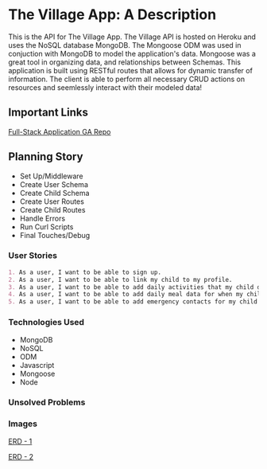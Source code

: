 # The Village App: A Description

This is the API for The Village App. The Village API is hosted on Heroku and uses the NoSQL database MongoDB. The Mongoose ODM was used in conjuction with MongoDB to model the application's data. Mongoose was a great tool in organizing data, and relationships between Schemas. This application is built using RESTful routes that allows for dynamic transfer of information. The client is able to perform all necessary CRUD actions on resources and seemlessly interact with their modeled data!

## Important Links

[Full-Stack Application GA Repo](https://git.generalassemb.ly/ga-wdi-boston/full-stack-project)

## Planning Story

+ Set Up/Middleware
+ Create User Schema
+ Create Child Schema
+ Create User Routes
+ Create Child Routes
+ Handle Errors
+ Run Curl Scripts
+ Final Touches/Debug

### User Stories

```md
1. As a user, I want to be able to sign up.
2. As a user, I want to be able to link my child to my profile.
3. As a user, I want to be able to add daily activities that my child does with timestamps.
4. As a user, I want to be able to add daily meal data for when my child eats.
5. As a user, I want to be able to add emergency contacts for my child that I can share with selected users.
```

### Technologies Used

* MongoDB
* NoSQL
* ODM
* Javascript
* Mongoose
* Node

### Unsolved Problems

### Images

[ERD - 1](https://imgur.com/a/6Ad1Oyy)

[ERD - 2](https://imgur.com/a/mQCKtzD)
